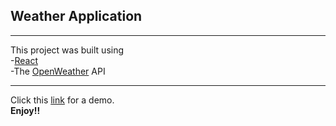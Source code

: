 ## Weather Application

---

This project was built using  
-[React](https://reactjs.org)  
-The [OpenWeather](https://openweathermap.org/) API

---

Click this [link](https://weather-forecaster-2020.herokuapp.com/) for a demo.  
**Enjoy!!**

